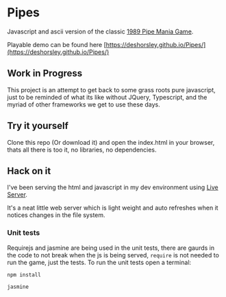 # Pipes
Javascript and ascii version of the classic [1989 Pipe Mania Game](https://en.wikipedia.org/wiki/Pipe_Mania).

Playable demo can be found here [https://deshorsley.github.io/Pipes/](https://deshorsley.github.io/Pipes/)

## Work in Progress
This project is an attempt to get back to some grass roots pure javascript, just to be reminded of what its like without JQuery, Typescript, and the myriad of other frameworks we get to use these days.

## Try it yourself
Clone this repo (Or download it) and open the index.html in your browser, thats all there is too it, no libraries, no dependencies.

## Hack on it
I've been serving the html and javascript in my dev environment using [Live Server](https://github.com/tapio/live-server).

It's a neat little web server which is light weight and auto refreshes when it notices changes in the file system.

### Unit tests
Requirejs and jasmine are being used in the unit tests, there are gaurds in the code to not break when the js is being served, `require` is not needed to run the game, just the tests.
To run the unit tests open a terminal:

    npm install

    jasmine